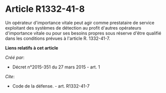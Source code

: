 # Article R1332-41-8

Un opérateur d'importance vitale peut agir comme prestataire de service exploitant des systèmes de détection au profit
d'autres opérateurs d'importance vitale ou pour ses besoins propres sous réserve d'être qualifié dans les conditions prévues
à l'article R. 1332-41-7.

**Liens relatifs à cet article**

_Créé par_:

  - Décret n°2015-351 du 27 mars 2015 - art. 1

_Cite_:

  - Code de la défense. - art. R1332-41-7
